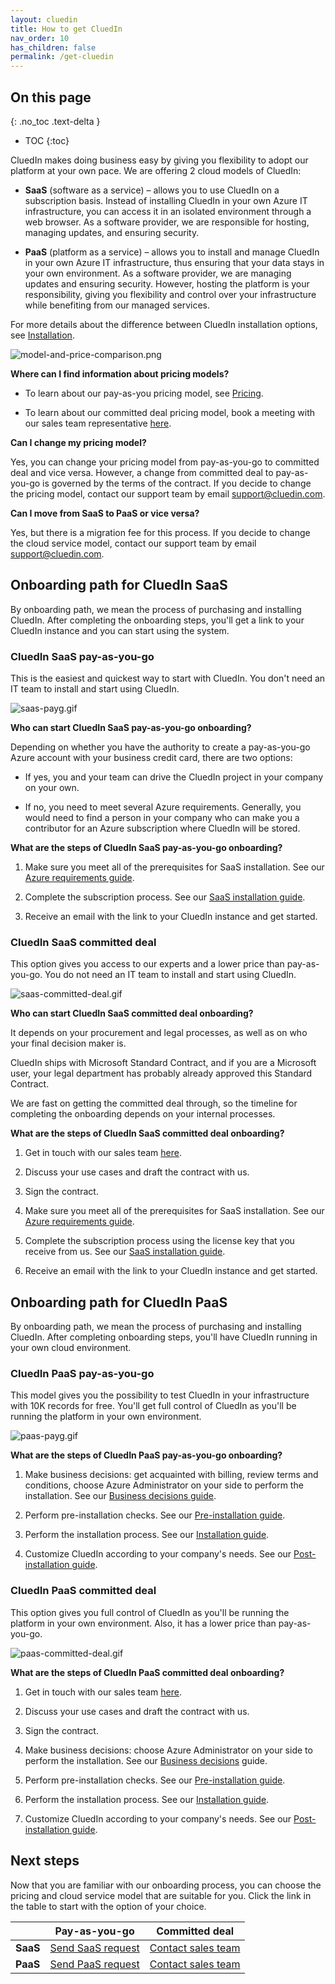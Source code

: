 ```yaml
---
layout: cluedin
title: How to get CluedIn
nav_order: 10
has_children: false
permalink: /get-cluedin
---
```


## On this page
{: .no_toc .text-delta }
- TOC
{:toc}

CluedIn makes doing business easy by giving you flexibility to adopt our platform at your own pace. We are offering 2 cloud models of CluedIn:

- **SaaS** (software as a service) – allows you to use CluedIn on a subscription basis. Instead of installing CluedIn in your own Azure IT infrastructure, you can access it in an isolated environment through a web browser. As a software provider, we are responsible for hosting, managing updates, and ensuring security.

- **PaaS** (platform as a service) – allows you to install and manage CluedIn in your own Azure IT infrastructure, thus ensuring that your data stays in your own environment. As a software provider, we are managing updates and ensuring security. However, hosting the platform is your responsibility, giving you flexibility and control over your infrastructure while benefiting from our managed services.

For more details about the difference between CluedIn installation options, see [Installation](/deployment).

![model-and-price-comparison.png](../../assets/images/get-cluedin/model-and-price-comparison.png)

**Where can I find information about pricing models?**

- To learn about our pay-as-you pricing model, see [Pricing](/deployment/pricing).

- To learn about our committed deal pricing model, book a meeting with our sales team representative [here](https://www.cluedin.com/discovery-call).

**Can I change my pricing model?**

Yes, you can change your pricing model from pay-as-you-go to committed deal and vice versa. However, a change from committed deal to pay-as-you-go is governed by the terms of the contract. If you decide to change the pricing model, contact our support team by email <a href="mailto:support@cluedin.com">support@cluedin.com</a>.

**Can I move from SaaS to PaaS or vice versa?**

Yes, but there is a migration fee for this process. If you decide to change the cloud service model, contact our support team by email <a href="mailto:support@cluedin.com">support@cluedin.com</a>.

## Onboarding path for CluedIn SaaS

By onboarding path, we mean the process of purchasing and installing CluedIn. After completing the onboarding steps, you'll get a link to your CluedIn instance and you can start using the system.

### CluedIn SaaS pay-as-you-go

This is the easiest and quickest way to start with CluedIn. You don't need an IT team to install and start using CluedIn.

![saas-payg.gif](../../assets/images/get-cluedin/saas-payg.gif)

**Who can start CluedIn SaaS pay-as-you-go onboarding?**

Depending on whether you have the authority to create a pay-as-you-go Azure account with your business credit card, there are two options:

- If yes, you and your team can drive the CluedIn project in your company on your own.

- If no, you need to meet several Azure requirements. Generally, you would need to find a person in your company who can make you a contributor for an Azure subscription where CluedIn will be stored.

**What are the steps of CluedIn SaaS pay-as-you-go onboarding?**

1. Make sure you meet all of the prerequisites for SaaS installation. See our [Azure requirements guide](/deployment/saas/requirements).

1. Complete the subscription process. See our [SaaS installation guide](/deployment/saas/installation-guide).

1. Receive an email with the link to your CluedIn instance and get started.

### CluedIn SaaS committed deal

This option gives you access to our experts and a lower price than pay-as-you-go. You do not need an IT team to install and start using CluedIn.

![saas-committed-deal.gif](../../assets/images/get-cluedin/saas-committed-deal.gif)

**Who can start CluedIn SaaS committed deal onboarding?**

It depends on your procurement and legal processes, as well as on who your final decision maker is.

CluedIn ships with Microsoft Standard Contract, and if you are a Microsoft user, your legal department has probably already approved this Standard Contract.

We are fast on getting the committed deal through, so the timeline for completing the onboarding depends on your internal processes.

**What are the steps of CluedIn SaaS committed deal onboarding?**

1. Get in touch with our sales team [here](https://www.cluedin.com/discovery-call).

1. Discuss your use cases and draft the contract with us.

1. Sign the contract.

1. Make sure you meet all of the prerequisites for SaaS installation. See our [Azure requirements guide](/deployment/saas/requirements).

1. Complete the subscription process using the license key that you receive from us. See our [SaaS installation guide](/deployment/saas/installation-guide).

1. Receive an email with the link to your CluedIn instance and get started.

## Onboarding path for CluedIn PaaS

By onboarding path, we mean the process of purchasing and installing CluedIn. After completing onboarding steps, you'll have CluedIn running in your own cloud environment.

### CluedIn PaaS pay-as-you-go

This model gives you the possibility to test CluedIn in your infrastructure with 10K records for free. You'll get full control of CluedIn as you'll be running the platform in your own environment.

![paas-payg.gif](../../assets/images/get-cluedin/paas-payg.gif)

**What are the steps of CluedIn PaaS pay-as-you-go onboarding?**

1. Make business decisions: get acquainted with billing, review terms and conditions, choose Azure Administrator on your side to perform the installation. See our [Business decisions guide](/deployment/azure-marketplace/step-1).

1. Perform pre-installation checks. See our [Pre-installation guide](/deployment/azure-marketplace/step-2).

1. Perform the installation process. See our [Installation guide](/deployment/azure-marketplace/step-3).

1. Customize CluedIn according to your company's needs. See our [Post-installation guide](/deployment/azure-marketplace/step-4).

### CluedIn PaaS committed deal

This option gives you full control of CluedIn as you'll be running the platform in your own environment. Also, it has a lower price than pay-as-you-go.

![paas-committed-deal.gif](../../assets/images/get-cluedin/paas-committed-deal.gif)

**What are the steps of CluedIn PaaS committed deal onboarding?**

1. Get in touch with our sales team [here](https://www.cluedin.com/discovery-call).

1. Discuss your use cases and draft the contract with us.

1. Sign the contract.

1. Make business decisions: choose Azure Administrator on your side to perform the installation. See our [Business decisions](/deployment/azure-marketplace/step-1) guide.

1. Perform pre-installation checks. See our [Pre-installation guide](/deployment/azure-marketplace/step-2).

1. Perform the installation process. See our [Installation guide](/deployment/azure-marketplace/step-3).

1. Customize CluedIn according to your company's needs. See our [Post-installation guide](/deployment/azure-marketplace/step-4).

## Next steps

Now that you are familiar with our onboarding process, you can choose the pricing and cloud service model that are suitable for you. Click the link in the table to start with the option of your choice.

|  | Pay-as-you-go | Committed deal |
|--|--|--|
| **SaaS** | [Send SaaS request](https://www.cluedin.com/saas-invitation-application) | [Contact sales team](https://www.cluedin.com/discovery-call) |
| **PaaS** | [Send PaaS request](https://www.cluedin.com/cluedin-paas) | [Contact sales team](https://www.cluedin.com/discovery-call) |